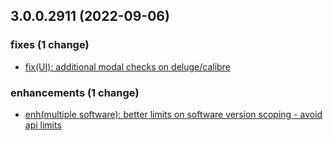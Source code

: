 ## 3.0.0.2911 (2022-09-06)

### fixes (1 change)

- [fix(UI): additional modal checks on deluge/calibre](QuickBox/development/v3-development@bf9b89bdc0600947d3930c7050304e98a045c82e)

### enhancements (1 change)

- [enh(multiple software): better limits on software version scoping - avoid api limits](QuickBox/development/v3-development@f61ded2075f4fff4a7906af419d5c04d96e992af)
